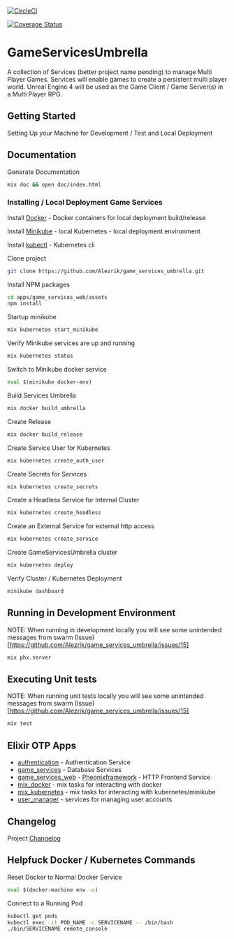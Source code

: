 [![CircleCI](https://circleci.com/gh/Alezrik/game_services_umbrella.svg?style=svg)](https://circleci.com/gh/Alezrik/game_services_umbrella)

[![Coverage Status](https://coveralls.io/repos/github/Alezrik/game_services_umbrella/badge.svg?branch=master)](https://coveralls.io/github/Alezrik/game_services_umbrella?branch=master)

# GameServicesUmbrella

A collection of Services (better project name pending) to manage Multi Player Games.  Services will enable games to create a persistent multi player world.  Unreal Engine 4 will be used as the Game Client / Game Server(s) in a Multi Player RPG.

## Getting Started

Setting Up your Machine for Development / Test and Local Deployment

## Documentation

Generate Documentation

```bash
mix doc && open doc/index.html
```

### Installing / Local Deployment Game Services

Install [Docker](http://www.docker.io/) - Docker containers for local deployment build/release

Install [Minikube](https://github.com/kubernetes/minikube) - local Kubernetes - local deployment environment

Install [kubectl](https://kubernetes.io/docs/tasks/tools/install-kubectl/) - Kubernetes cli

Clone project

```bash
git clone https://github.com/Alezrik/game_services_umbrella.git
```

Install NPM packages

```bash
cd apps/game_services_web/assets
npm install
```

Startup minikube

```bash
mix kubernetes start_minikube
```

Verify Minikube services are up and running

```bash
mix kubernetes status
```

Switch to Minikube docker service

```bash
eval $(minikube docker-env)
```

Build Services Umbrella

```bash
mix docker build_umbrella
```

Create Release

```bash
mix docker build_release
```

Create Service User for Kubernetes

```bash
mix kubernetes create_auth_user
```

Create Secrets for Services

```bash
mix kubernetes create_secrets
```

Create a Headless Service for Internal Cluster

```bash
mix kubernetes create_headless
```

Create an External Service for external http access

```bash
mix kubernetes create_service
```

Create GameServicesUmbrella cluster

```bash
mix kubernetes deploy
```

Verify Cluster / Kubernetes Deployment

```bash
minikube dashboard
```


## Running in Development Environment

NOTE: When running in development locally you will see some unintended messages from swarm (Issue)[https://github.com/Alezrik/game_services_umbrella/issues/15]

```bash
mix phx.server
```

## Executing Unit tests

NOTE: When running unit tests locally you will see some unintended messages from swarm (Issue)[https://github.com/Alezrik/game_services_umbrella/issues/15]

```bash
mix test
```

## Elixir OTP Apps
* [authentication](apps/authentication/README.md) - Authentication Service
* [game_services](apps/game_services/README.md) - Database Services
* [game_services_web](apps/game_services_web/README.md) - [Pheonixframework](http://www.phoenixframework.org) - HTTP Frontend Service
* [mix_docker](apps/mix_docker/README.md) - mix tasks for interacting with docker
* [mix_kubernetes](apps/mix_kubernetes/README.md) - mix tasks for interacting with kubernetes/minikube
* [user_manager](apps/user_manager/README.md) - services for managing user accounts

## Changelog

Project [Changelog](CHANGELOG.md)

## Helpfuck Docker / Kubernetes Commands

Reset Docker to Normal Docker Service

```bash
eval $(docker-machine env -u)
```

Connect to a Running Pod

```bash
kubectl get pods
kubectl exec -it POD_NAME -c SERVICENAME -- /bin/bash
./bin/SERVICENAME remote_console
```
